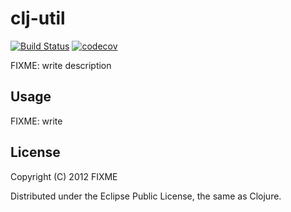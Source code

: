 # clj-util

[![Build Status](https://travis-ci.org/xzj/clj-util.svg?branch=master)](https://travis-ci.org/xzj/clj-util)
[![codecov](https://codecov.io/gh/xzj/clj-util/branch/master/graph/badge.svg)](https://codecov.io/gh/xzj/clj-util)

FIXME: write description

## Usage

FIXME: write

## License

Copyright (C) 2012 FIXME

Distributed under the Eclipse Public License, the same as Clojure.
